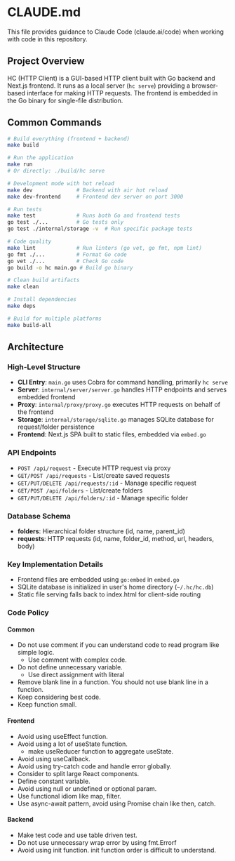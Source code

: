 # CLAUDE.md

This file provides guidance to Claude Code (claude.ai/code) when working with code in this repository.

## Project Overview

HC (HTTP Client) is a GUI-based HTTP client built with Go backend and Next.js frontend. It runs as a local server (`hc serve`) providing a browser-based interface for making HTTP requests. The frontend is embedded in the Go binary for single-file distribution.

## Common Commands

```bash
# Build everything (frontend + backend)
make build

# Run the application
make run
# Or directly: ./build/hc serve

# Development mode with hot reload
make dev              # Backend with air hot reload
make dev-frontend     # Frontend dev server on port 3000

# Run tests
make test             # Runs both Go and frontend tests
go test ./...         # Go tests only
go test ./internal/storage -v  # Run specific package tests

# Code quality
make lint             # Run linters (go vet, go fmt, npm lint)
go fmt ./...          # Format Go code
go vet ./...          # Check Go code
go build -o hc main.go # Build go binary

# Clean build artifacts
make clean

# Install dependencies
make deps

# Build for multiple platforms
make build-all
```

## Architecture

### High-Level Structure
- **CLI Entry**: `main.go` uses Cobra for command handling, primarily `hc serve`
- **Server**: `internal/server/server.go` handles HTTP endpoints and serves embedded frontend
- **Proxy**: `internal/proxy/proxy.go` executes HTTP requests on behalf of the frontend
- **Storage**: `internal/storage/sqlite.go` manages SQLite database for request/folder persistence
- **Frontend**: Next.js SPA built to static files, embedded via `embed.go`

### API Endpoints
- `POST /api/request` - Execute HTTP request via proxy
- `GET/POST /api/requests` - List/create saved requests
- `GET/PUT/DELETE /api/requests/:id` - Manage specific request
- `GET/POST /api/folders` - List/create folders
- `GET/PUT/DELETE /api/folders/:id` - Manage specific folder

### Database Schema
- **folders**: Hierarchical folder structure (id, name, parent_id)
- **requests**: HTTP requests (id, name, folder_id, method, url, headers, body)

### Key Implementation Details
- Frontend files are embedded using `go:embed` in `embed.go`
- SQLite database is initialized in user's home directory (`~/.hc/hc.db`)
- Static file serving falls back to index.html for client-side routing

### Code Policy

#### Common

- Do not use comment if you can understand code to read program like simple logic.
  - Use comment with complex code.
- Do not define unnecessary variable.
  - Use direct assignment with literal
- Remove blank line in a function. You should not use blank line in a function.
- Keep considering best code.
- Keep function small.

#### Frontend

- Avoid using useEffect function.
- Avoid using a lot of useState function.
  - make useReducer function to aggregate useState.
- Avoid using useCallback.
- Avoid using try-catch code and handle error globally.
- Consider to split large React components.
- Define constant variable.
- Avoid using null or undefined or optional param.
- Use functional idiom like map, filter.
- Use async-await pattern, avoid using Promise chain like then, catch.

#### Backend

- Make test code and use table driven test.
- Do not use unnecessary wrap error by using fmt.Errorf
- Avoid using init function. init function order is difficult to understand.
